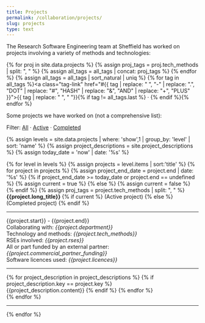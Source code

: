 ```yaml
---
title: Projects
permalink: /collaboration/projects/
slug: projects
type: text
---
```


<style>
    .active {
        padding: 10px;
        border: 1px solid gray;
        margin: 10px;
        }   
    .completed {
        color: #656565;
        background-color: WhiteSmoke;
        padding: 10px;
        border: 1px solid gray;
        margin: 10px;
    }    
</style>

The Research Software Engineering team at Sheffield has worked on projects involving a variety of methods and technologies:

{% for proj in site.data.projects %}
{% assign proj_tags = proj.tech_methods | split: ", " %}
{% assign all_tags = all_tags | concat: proj_tags %}
{% endfor %}
{% assign all_tags = all_tags | sort_natural | uniq %}
{% for tag in all_tags %}<a class="tag-link" href="#{{ tag | replace: " ", "-" | replace: ".", "DOT" | replace: "#", "HASH" | replace: "&", "AND" | replace: "+", "PLUS" }}">{{ tag | replace: " ", "&nbsp;"}}</a>{% if tag != all_tags.last %} &middot; {% endif %}{% endfor %}

Some projects we have worked on (not a comprehensive list):

Filter: <a class="filter-link selected" href="">All</a> &middot; <a class="filter-link" href="#active">Active</a> &middot; <a class="filter-link" href="#completed">Completed</a>

{% assign levels = site.data.projects | where: 'show',1 | group_by: 'level' | sort: 'name' %}
{% assign project_descriptions = site.project_descriptions %}
{% assign today_date = 'now' | date: '%s' %}

<div class="current-project-list">
    {% for level in levels %}
        {% assign projects = level.items | sort:'title' %}
        {% for project in projects %}
        {% assign project_end_date = project.end | date: '%s' %}
        {% if project_end_date >= today_date or project.end == undefined %}
            {% assign current = true %}
        {% else %}
            {% assign current = false %}
        {% endif %}
        {% assign proj_tags = project.tech_methods | split: ", " %}
        <div class="project {% if current %}active{% else %}completed{% endif %}{% for tag in proj_tags %} tag-{{ tag | replace: " ", "-" | replace: ".", "DOT" | replace: "#", "HASH" | replace: "&", "AND" | replace: "+", "PLUS" }}{% endfor %}">
            <b>{{project.long_title}} </b>
            {% if current %}
                (Active project)
            {% else %}
                (Completed project)
            {% endif %}
            <hr/>
            {{project.start}} - {{project.end}}
            <br/>
            Collaborating with: <em>{{project.department}}</em>
            <br/>
            Technology and methods: <em>{{project.tech_methods}}</em>
            <br/>
            RSEs involved: <em>{{project.rses}}</em>
            <br/>
            All or part funded by an external partner: <em>{{project.commercial_partner_funding}}</em>
            <br/>
            Software licences used: <em>{{project.licences}}</em>
            <hr/>
            {% for project_description in project_descriptions %}
                {% if project_description.key == project.key %}                    
                    <br/>
                    {{project_description.content}}
                {% endif %}
            {% endfor %}            
        </div>
        {% endfor %}
        <hr/>
    {% endfor %}
</div>
<script>
window.addEventListener('load', (event) => {
    if (window.location.hash) {
        var tag = window.location.hash.slice(1);
        // Find the matching tag
        $("a.tag-link[href$='"+tag+"']").trigger("click");
        $("a.filter-link[href$='"+tag+"']").trigger("click");
    }
});
</script>
